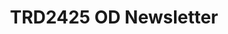 ---
title: TRD2425 OD Newsletter #4 Source
redirect_to: https://open.spotify.com/episode/1AAdrsEq16E7fvXA3oAKkq
redirect_from: 
  - /ODNewsletter4Source
  - /odnewsletter4source
---